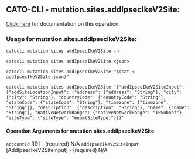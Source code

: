 
## CATO-CLI - mutation.sites.addIpsecIkeV2Site:
[Click here](https://api.catonetworks.com/documentation/#mutation-addIpsecIkeV2Site) for documentation on this operation.

### Usage for mutation.sites.addIpsecIkeV2Site:

`catocli mutation sites addIpsecIkeV2Site -h`

`catocli mutation sites addIpsecIkeV2Site <json>`

`catocli mutation sites addIpsecIkeV2Site "$(cat < addIpsecIkeV2Site.json)"`

`catocli mutation sites addIpsecIkeV2Site '{"addIpsecIkeV2SiteInput": {"addSiteLocationInput": {"address": {"address": "String"}, "city": {"city": "String"}, "countryCode": {"countryCode": "String"}, "stateCode": {"stateCode": "String"}, "timezone": {"timezone": "String"}}, "description": {"description": "String"}, "name": {"name": "String"}, "nativeNetworkRange": {"nativeNetworkRange": "IPSubnet"}, "siteType": {"siteType": "enum(SiteType)"}}}'`

#### Operation Arguments for mutation.sites.addIpsecIkeV2Site ####
`accountId` [ID] - (required) N/A 
`addIpsecIkeV2SiteInput` [AddIpsecIkeV2SiteInput] - (required) N/A 
